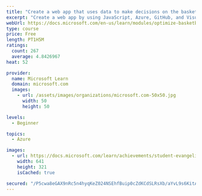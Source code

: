 ```yaml
---
title: "Create a web app that uses data to make decisions on the basketball court"
excerpt: "Create a web app by using JavaScript, Azure, GitHub, and Visual Studio Code to help the Tune Squad coach use data to make decisions on the basketball court, inspired by SPACE JAM: A NEW LEGACY."
webUrl: https://docs.microsoft.com/en-us/learn/modules/optimize-basketball-player-rest-breaks/
type: course
price: Free
length: PT1H5M
ratings:
  count: 267
  average: 4.8426967
heat: 52

provider:
  name: Microsoft Learn
  domain: microsoft.com
  images:
    - url: /assets/images/organizations/microsoft.com-50x50.jpg
      width: 50
      height: 50

levels:
  - Beginner

topics:
  - Azure

images:
  - url: https://docs.microsoft.com/learn/achievements/student-evangelism/optimize-basketball-player-rest-breaks-social.png
    width: 641
    height: 321
    isCached: true

secured: "/P5cwa8eGAX9nRc5n4hyqKeZ024NSEhfBuip0cZdKCdSLRsXb/aYvL9s6KitAtCPTvSzlkVCHxOiReQImaB4oajCZ8PP8jQ6Ll9QoB8/drbr/XEEXtcG5bvPY3y7EGBYSTSQGCuINePCH+nDRi8lzYwDZ8zsQPdhHt+F2IyoyLvJwFXW54tvkhJ0Vfkz6c+FqToOMI/s3ilQvYLXdmF7y6Lcb1v+omny7F9oPWDh0dt0xGwtdvSM52eU2oH4l2HEJMAL59cyJ2K0IGBJVA41OdqO1WIkIJ1lFdPhweTncyl8eT+Vox2QrmV5ZMIz9eB1+FEUKZVxEAZgZcIg+Qre0L+zGNnNYipqhJcHPI6MG/9I3r6X4roia4WlAwGvYFquY7xhB3+EObjbioOlK6JZwO1rN2NeNox8zarSQvOdNdE=;ip9yYJclANCdWBZzuWdWDw=="
---
```


